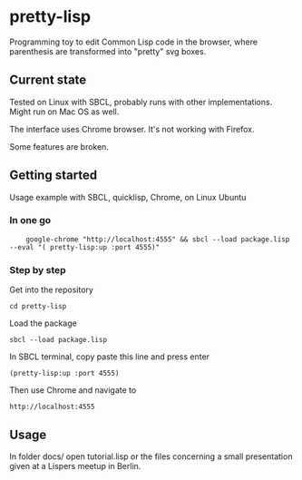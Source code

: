 # pretty-lisp

Programming toy to edit Common Lisp code in the browser, where parenthesis are transformed into "pretty" svg boxes.

## Current state

Tested on Linux with SBCL, probably runs with other implementations. Might run on Mac OS as well. 

The interface uses Chrome browser. It's not working with Firefox.

Some features are broken.

## Getting started

Usage example with SBCL, quicklisp, Chrome, on Linux Ubuntu

### In one go

        google-chrome "http://localhost:4555" && sbcl --load package.lisp --eval "( pretty-lisp:up :port 4555)"

### Step by step

Get into the repository

	cd pretty-lisp

Load the package

	sbcl --load package.lisp

In SBCL terminal, copy paste this line and press enter

	(pretty-lisp:up :port 4555)

Then use Chrome and navigate to

	http://localhost:4555

## Usage

In folder docs/ open tutorial.lisp or the files concerning a small presentation given at a Lispers meetup in Berlin.
